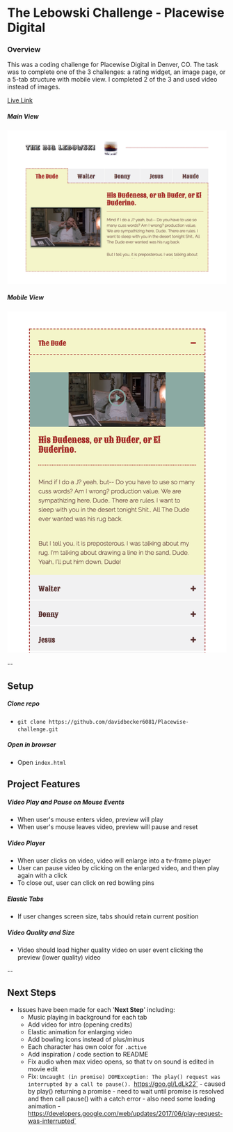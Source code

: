 # The Lebowski Challenge - Placewise Digital


### Overview
This was a coding challenge for Placewise Digital in Denver, CO. The task was to complete one of the 3 challenges: a rating widget, an image page, or a 5-tab structure with mobile view. I completed 2 of the 3 and used video instead of images.

[Live Link](https://davidbecker6081.github.io/Placewise-challenge/)
##### Main View
![Web View](assets/MainView.png)

##### Mobile View
![Web View](assets/MobileView.png)

--

## Setup

##### Clone repo
  - ```git clone https://github.com/davidbecker6081/Placewise-challenge.git```

##### Open in browser
  - Open ```index.html```


## Project Features

##### Video Play and Pause on Mouse Events
  - When user's mouse enters video, preview will play
  - When user's mouse leaves video, preview will pause and reset

##### Video Player
  - When user clicks on video, video will enlarge into a tv-frame player
  - User can pause video by clicking on the enlarged video, and then play again with a click
  - To close out, user can click on red bowling pins

##### Elastic Tabs
  - If user changes screen size, tabs should retain current position

##### Video Quality and Size
  - Video should load higher quality video on user event clicking the preview (lower quality) video

--

## Next Steps

- Issues have been made for each '**Next Step**' including:
   - Music playing in background for each tab
   - Add video for intro (opening credits)
   - Elastic animation for enlarging video
   - Add bowling icons instead of plus/minus
   - Each character has own color for ```.active```
   - Add inspiration / code section to README
   - Fix audio when max video opens, so that tv on sound is edited in movie edit
   - Fix: `Uncaught (in promise) DOMException: The play() request was interrupted by a call to pause(). `https://goo.gl/LdLk22` - caused by play() returning a promise - need to wait until promise is resolved and then call pause() with a catch error - also need some loading animation - https://developers.google.com/web/updates/2017/06/play-request-was-interrupted`

